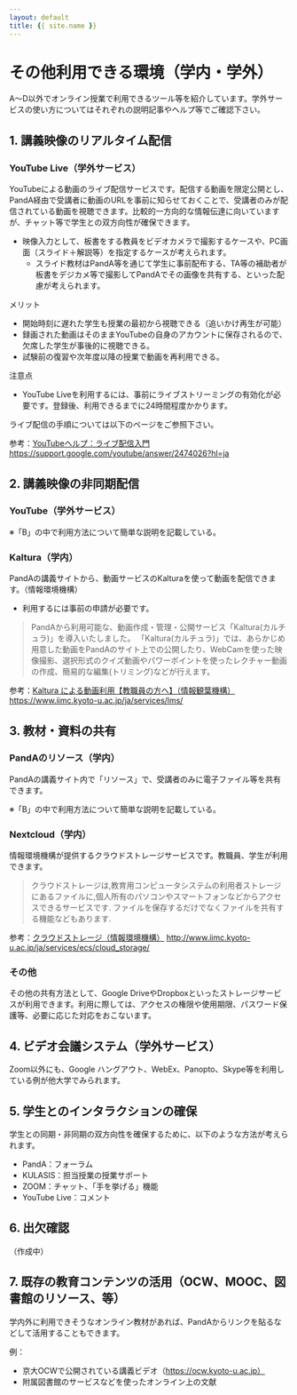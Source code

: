 ```yaml
---
layout: default
title: {{ site.name }}
---
```

# その他利用できる環境（学内・学外）

A〜D以外でオンライン授業で利用できるツール等を紹介しています。学外サービスの使い方についてはそれぞれの説明記事やヘルプ等でご確認下さい。

## 1. 講義映像のリアルタイム配信

### YouTube Live（学外サービス）
YouTubeによる動画のライブ配信サービスです。配信する動画を限定公開とし、PandA経由で受講者に動画のURLを事前に知らせておくことで、受講者のみが配信されている動画を視聴できます。比較的一方向的な情報伝達に向いていますが、チャット等で学生との双方向性が確保できます。

- 映像入力として、板書をする教員をビデオカメラで撮影するケースや、PC画面（スライド＋解説等）を指定するケースが考えられます。
  - スライド教材はPandA等を通じて学生に事前配布する、TA等の補助者が板書をデジカメ等で撮影してPandAでその画像を共有する、といった配慮が考えられます。

メリット
 - 開始時刻に遅れた学生も授業の最初から視聴できる（追いかけ再生が可能）
 - 録画された動画はそのままYouTubeの自身のアカウントに保存されるので、欠席した学生が事後的に視聴できる。
 - 試験前の復習や次年度以降の授業で動画を再利用できる。

注意点
 - YouTube Liveを利用するには、事前にライブストリーミングの有効化が必要です。登録後、利用できるまでに24時間程度かかります。

ライブ配信の手順については以下のページをご参照下さい。

参考：[YouTubeヘルプ：ライブ配信入門](https://support.google.com/youtube/answer/2474026?hl=ja)
https://support.google.com/youtube/answer/2474026?hl=ja

## 2. 講義映像の非同期配信

### YouTube（学外サービス）

※「B」の中で利用方法について簡単な説明を記載している。

### Kaltura（学内）
PandAの講義サイトから、動画サービスのKalturaを使って動画を配信できます。（情報環境機構）
- 利用するには事前の申請が必要です。

> PandAから利用可能な、動画作成・管理・公開サービス「Kaltura(カルチュラ)」を導入いたしました。
> 「Kaltura(カルチュラ)」では、あらかじめ用意した動画をPandAのサイト上での公開したり、WebCamを使った映像撮影、選択形式のクイズ動画やパワーポイントを使ったレクチャー動画の作成、簡易的な編集(トリミング)などが行えます。

参考：[Kaltura による動画利用【教職員の方へ】（情報観葉機構）](https://www.iimc.kyoto-u.ac.jp/ja/services/lms/)
https://www.iimc.kyoto-u.ac.jp/ja/services/lms/

## 3. 教材・資料の共有

### PandAのリソース（学内）
PandAの講義サイト内で「リソース」で、受講者のみに電子ファイル等を共有できます。

※「B」の中で利用方法について簡単な説明を記載している。

### Nextcloud（学内）
情報環境機構が提供するクラウドストレージサービスです。教職員、学生が利用できます。

> クラウドストレージは,教育用コンピュータシステムの利用者ストレージにあるファイルに,個人所有のパソコンやスマートフォンなどからアクセスできるサービスです. ファイルを保存するだけでなくファイルを共有する機能などもあります.

参考：[クラウドストレージ（情報環境機構）](http://www.iimc.kyoto-u.ac.jp/ja/services/ecs/cloud_storage/)
http://www.iimc.kyoto-u.ac.jp/ja/services/ecs/cloud_storage/

### その他
その他の共有方法として、Google DriveやDropboxといったストレージサービスが利用できます。利用に際しては、アクセスの権限や使用期限、パスワード保護等、必要に応じた対応をおこないます。

## 4. ビデオ会議システム（学外サービス）
Zoom以外にも、Google ハングアウト、WebEx、Panopto、Skype等を利用している例が他大学でみられます。

## 5. 学生とのインタラクションの確保
学生との同期・非同期の双方向性を確保するために、以下のような方法が考えられます。

- PandA：フォーラム
- KULASIS：担当授業の授業サポート
- ZOOM：チャット、「手を挙げる」機能
- YouTube Live：コメント

## 6. 出欠確認
（作成中）

## 7. 既存の教育コンテンツの活用（OCW、MOOC、図書館のリソース、等）
学内外に利用できそうなオンライン教材があれば、PandAからリンクを貼るなどして活用することもできます。

例：
- 京大OCWで公開されている講義ビデオ（https://ocw.kyoto-u.ac.jp）
- 附属図書館のサービスなどを使ったオンライン上の文献


```python

```
